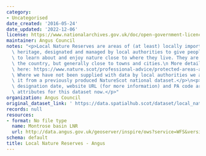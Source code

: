 ```yaml
---
category:
- Uncategorised
date_created: '2016-05-24'
date_updated: '2022-12-06'
license: https://www.nationalarchives.gov.uk/doc/open-government-licence/version/3/
maintainer: Angus Council
notes: "<p>Local Nature Reserves are areas of (at least) locally important natural\
  \ heritage, designated and managed by local authorities to give people better opportunities\
  \ to learn about and enjoy nature close to where they live. They are found across\
  \ the country, but generally close to towns and cities.\n More details are available\
  \ here: https://www.nature.scot/professional-advice/protected-areas-and-species/protected-areas/local-designations/local-nature-reserves\n\
  \ Where we have not been supplied with data by local authorities we are extracting\
  \ it from a previously produced NatureScot national dataset.</p>\n<p>Site name,\
  \ designation date, website URL (for more information) and PA code are all mandatory\
  \ attributes for this dataset now.</p>"
organization: Angus Council
original_dataset_link: ' https://data.spatialhub.scot/dataset/local_nature_reserves-an'
records: null
resources:
- format: No file type
  name: Montrose basin LNR
  url: http://data.angus.gov.uk/geoserver/inspire/ows?service=WFS&version=1.0.0&request=GetFeature&typeName=inspire%3Amontrosebasin_lnr&maxFeatures=50&outputFormat=application%2Fjson
schema: default
title: Local Nature Reserves - Angus
---
```

